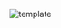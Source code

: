 ![template](https://raw.githubusercontent.com/ShriIraCatalog/resources-two/refs/heads/master/2025/04/20/20250420161656.png)
